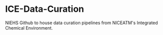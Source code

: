 # ICE-Data-Curation
NIEHS Github to house data curation pipelines from NICEATM's Integrated Chemical Environment.
